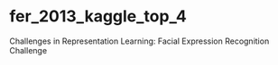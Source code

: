 # fer_2013_kaggle_top_4
Challenges in Representation Learning: Facial Expression Recognition Challenge

